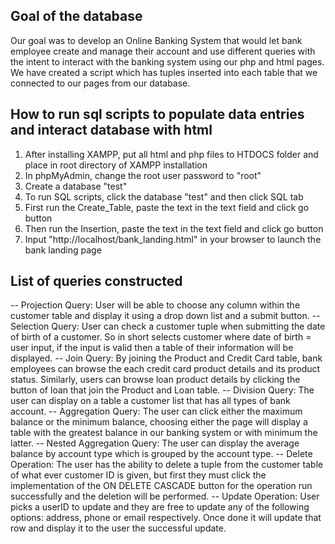 ## Goal of the database
Our goal was to develop an Online Banking System that would let bank employee create and manage their account and use different queries with the intent to interact with the banking system using our php and html pages. We have created a script which has tuples inserted into each table that we connected to our pages from our database.

## How to run sql scripts to populate data entries and interact database with html
1. After installing XAMPP, put all html and php files to HTDOCS folder and place in root directory of XAMPP installation
2. In phpMyAdmin, change the root user password to "root"
3. Create a database "test"
4. To run SQL scripts, click the database "test" and then click SQL tab
5. First run the Create_Table, paste the text in the text field and click go button
6. Then run the Insertion, paste the text in the text field and click go button
7. Input "http://localhost/bank_landing.html" in your browser to launch the bank landing page

## List of queries constructed
-- Projection Query: User will be able to choose any column within the customer table and display it using a drop down list and a submit button. 
-- Selection Query: User can check a customer tuple when submitting the date of birth of a customer. So in short selects customer where date of birth = user input, if the input is valid then a table of their information will be displayed.
-- Join Query: By joining the Product and Credit Card table, bank employees can browse the each credit card product details and its product status. Similarly, users can browse loan product details by clicking the button of loan that join the Product and Loan table.
-- Division Query: The user can display on a table a customer list that has all types of bank account.
-- Aggregation Query:  The user can click either the maximum balance or the minimum balance, choosing either the page will display a table with the greatest balance in our banking system or with minimum the latter. 
-- Nested Aggregation Query: The user can display the average balance by account type which is grouped by the account type.
-- Delete Operation: The user has the ability to delete a tuple from the customer table of what ever customer ID is given, but first they must click the implementation of the ON DELETE CASCADE button for the operation run successfully and the deletion will be performed.
-- Update Operation: User picks a userID to update and they are free to update any of the following options: address, phone or email respectively. Once done it will update that row and display it to the user the successful update.
